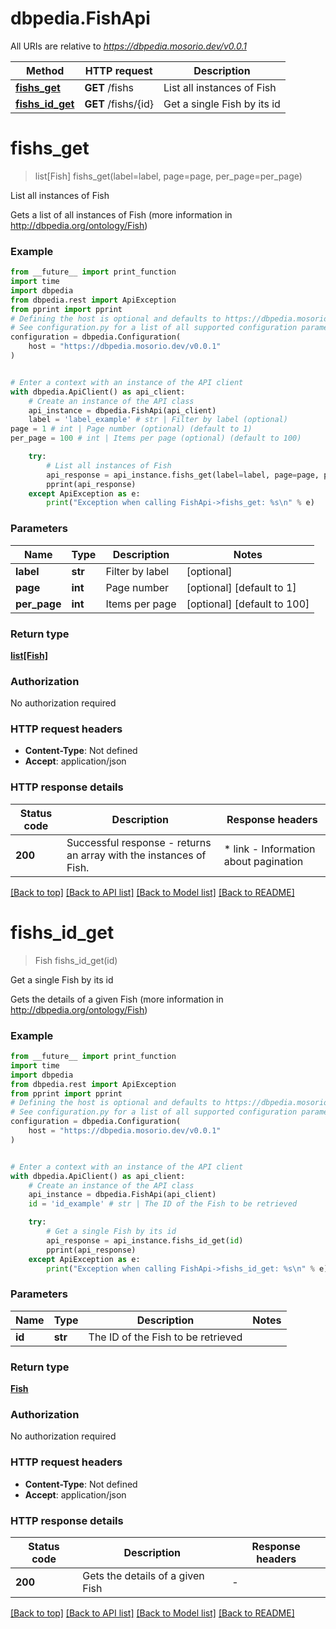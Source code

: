 # dbpedia.FishApi

All URIs are relative to *https://dbpedia.mosorio.dev/v0.0.1*

Method | HTTP request | Description
------------- | ------------- | -------------
[**fishs_get**](FishApi.md#fishs_get) | **GET** /fishs | List all instances of Fish
[**fishs_id_get**](FishApi.md#fishs_id_get) | **GET** /fishs/{id} | Get a single Fish by its id


# **fishs_get**
> list[Fish] fishs_get(label=label, page=page, per_page=per_page)

List all instances of Fish

Gets a list of all instances of Fish (more information in http://dbpedia.org/ontology/Fish)

### Example

```python
from __future__ import print_function
import time
import dbpedia
from dbpedia.rest import ApiException
from pprint import pprint
# Defining the host is optional and defaults to https://dbpedia.mosorio.dev/v0.0.1
# See configuration.py for a list of all supported configuration parameters.
configuration = dbpedia.Configuration(
    host = "https://dbpedia.mosorio.dev/v0.0.1"
)


# Enter a context with an instance of the API client
with dbpedia.ApiClient() as api_client:
    # Create an instance of the API class
    api_instance = dbpedia.FishApi(api_client)
    label = 'label_example' # str | Filter by label (optional)
page = 1 # int | Page number (optional) (default to 1)
per_page = 100 # int | Items per page (optional) (default to 100)

    try:
        # List all instances of Fish
        api_response = api_instance.fishs_get(label=label, page=page, per_page=per_page)
        pprint(api_response)
    except ApiException as e:
        print("Exception when calling FishApi->fishs_get: %s\n" % e)
```

### Parameters

Name | Type | Description  | Notes
------------- | ------------- | ------------- | -------------
 **label** | **str**| Filter by label | [optional] 
 **page** | **int**| Page number | [optional] [default to 1]
 **per_page** | **int**| Items per page | [optional] [default to 100]

### Return type

[**list[Fish]**](Fish.md)

### Authorization

No authorization required

### HTTP request headers

 - **Content-Type**: Not defined
 - **Accept**: application/json

### HTTP response details
| Status code | Description | Response headers |
|-------------|-------------|------------------|
**200** | Successful response - returns an array with the instances of Fish. |  * link - Information about pagination <br>  |

[[Back to top]](#) [[Back to API list]](../README.md#documentation-for-api-endpoints) [[Back to Model list]](../README.md#documentation-for-models) [[Back to README]](../README.md)

# **fishs_id_get**
> Fish fishs_id_get(id)

Get a single Fish by its id

Gets the details of a given Fish (more information in http://dbpedia.org/ontology/Fish)

### Example

```python
from __future__ import print_function
import time
import dbpedia
from dbpedia.rest import ApiException
from pprint import pprint
# Defining the host is optional and defaults to https://dbpedia.mosorio.dev/v0.0.1
# See configuration.py for a list of all supported configuration parameters.
configuration = dbpedia.Configuration(
    host = "https://dbpedia.mosorio.dev/v0.0.1"
)


# Enter a context with an instance of the API client
with dbpedia.ApiClient() as api_client:
    # Create an instance of the API class
    api_instance = dbpedia.FishApi(api_client)
    id = 'id_example' # str | The ID of the Fish to be retrieved

    try:
        # Get a single Fish by its id
        api_response = api_instance.fishs_id_get(id)
        pprint(api_response)
    except ApiException as e:
        print("Exception when calling FishApi->fishs_id_get: %s\n" % e)
```

### Parameters

Name | Type | Description  | Notes
------------- | ------------- | ------------- | -------------
 **id** | **str**| The ID of the Fish to be retrieved | 

### Return type

[**Fish**](Fish.md)

### Authorization

No authorization required

### HTTP request headers

 - **Content-Type**: Not defined
 - **Accept**: application/json

### HTTP response details
| Status code | Description | Response headers |
|-------------|-------------|------------------|
**200** | Gets the details of a given Fish |  -  |

[[Back to top]](#) [[Back to API list]](../README.md#documentation-for-api-endpoints) [[Back to Model list]](../README.md#documentation-for-models) [[Back to README]](../README.md)

